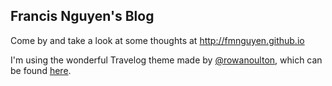 Francis Nguyen's Blog
---

Come by and take a look at some thoughts at http://fmnguyen.github.io

I'm using the wonderful Travelog theme made by [@rowanoulton](https://twitter.com/rowanoulton/), which can be found [here](https://github.com/rowanoulton/travelog-theme/fork).

